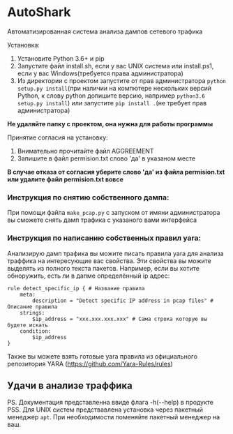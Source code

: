 # AutoShark
Автоматизированная система анализа дампов сетевого трафика

Установка:
1. Установите Python 3.6+ и pip
2. Запустите файл install.sh, если у вас UNIX система или install.ps1, если у вас Windows(требуется права администратора)
3. Из директории с проектом запустите от прав администратора ```python setup.py install```(при наличии на компютере нескольких версий Python, к слову python допишите версию, например ```python3.6 setup.py install```) или запустите ```pip install .```(не требует прав администратора)

**Не удаляйте папку с проектом, она нужна для работы программы**

Принятие согласия на установку:
1. Внимательно прочитайте файл AGGREEMENT
2. Запишите в файл permision.txt слово 'да' в указаном месте

**В случае отказа от согласия уберите слово 'да' из файла permision.txt или удалите файл permision.txt вовсе**

### Инструкция по снятию собственного дампа:
При помощи файла ```make_pcap.py``` с запуском от имяни администратора вы сможете снять дамп трафика с указаного вами интерфейса 

### Инструкция по написанию собственных правил yara:
Анализирую дамп трафика вы можите писать правила yara для анализа траффика на интересующие вас свойства. Эти свойства вы можите выделять из полного текста пакетов. Например, если вы хотите обноружить, есть ли в дапме определённый ip адрес:
```
rule detect_specific_ip { # Название правила
    meta:
        description = "Detect specific IP address in pcap files" # Описание правила
    strings:
        $ip_address = "xxx.xxx.xxx.xxx" # Сама строка которую вы будете искать
    condition:
        $ip_address
}
```
 Также вы можете взять готовые yara правила из официального репозитория YARA (https://github.com/Yara-Rules/rules)

## Удачи в анализе траффика

PS. Документация представленна ввиде флага -h(--help) в продукте
PSS. Для UNIX систем предствавлена установка через пакетный менеджер ```apt```. При необходимости поменяйте пакетный менеджер на ваш.
